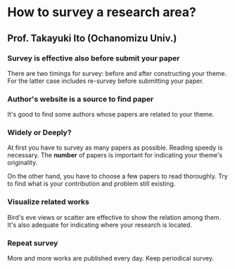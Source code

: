 How to survey a research area?
==========

## Prof. Takayuki Ito (Ochanomizu Univ.)

### Survey is effective also before submit your paper
There are two timings for survey: before and after constructing your theme. For the latter case includes re-survey before submitting your paper.

### Author's website is a source to find paper
It's good to find some authors whose papers are related to your theme.

### Widely or Deeply?
At first you have to survey as many papers as possible. Reading speedy is necessary. The **number** of papers is important for indicating your theme's originality.

On the other hand, you have to choose a few papers to read thoroughly. Try to find what is your contribution and problem still existing.

### Visualize related works
Bird's eve views or scatter are effective to show the relation among them. It's also adequate for indicating where your research is located.

### Repeat survey
More and more works are published every day. Keep periodical survey.
